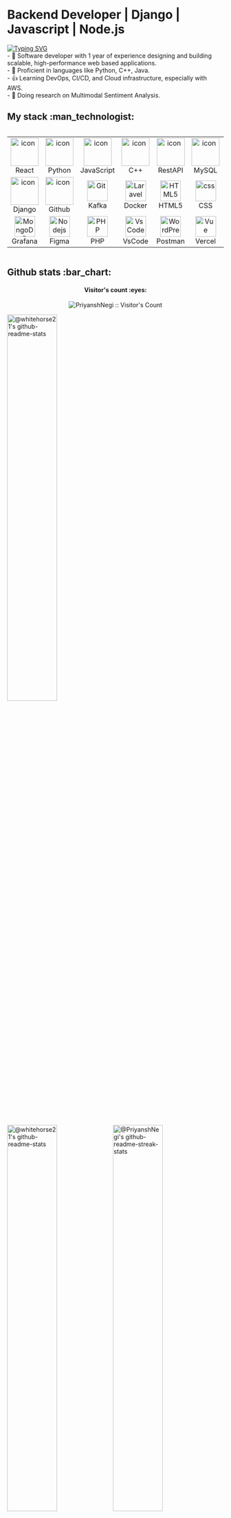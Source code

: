 # Backend Developer | Django | Javascript | Node.js 

<div>
  <a href="https://git.io/typing-svg"><img src="https://readme-typing-svg.demolab.com?font=Fira+Code&weight=6000&size=28&duration=5304&pause=1000&color=FFD966&background=FFD22800&center=true&vCenter=true&width=850&lines=Hi+there+%F0%9F%91%8B+Welcome+to+My+Profile!+;I+am+a+Software+Developer+;I+am+a+Machine+Learning+Engineer+;I+can+manage+Teams+and+Products+;Always+learning+new+things" alt="Typing SVG" /></a>
<br/>
- 🔭 Software developer with 1 year of experience designing and building scalable, high-performance web based applications.<br/>
- 🌱 Proficient in languages like Python, C++, Java. <br/>
- 👍 Learning DevOps, CI/CD, and Cloud infrastructure, especially with AWS.<br/>
- 📝 Doing research on Multimodal Sentiment Analysis.<br/>
</div>

<h2>My stack :man_technologist:</h2>
<div style="display: flex; align-items: flex-start; align: center">
<table align="center">
  <tr>
    <td align="center" width="96">
        <img src="https://techstack-generator.vercel.app/react-icon.svg" alt="icon" width="65" height="65" />
      <br>React
    </td>
    <td align="center" width="96">
      <a href="#macropower-tech">
        <img src="https://techstack-generator.vercel.app/python-icon.svg" alt="icon" width="65" height="65" />
      </a>
      <br>Python
    </td>
    <td align="center" width="96">
        <img src="https://techstack-generator.vercel.app/js-icon.svg" alt="icon" width="65" height="65" />
      <br>JavaScript
    </td>
    <td align="center" width="96">
        <img src="https://techstack-generator.vercel.app/cpp-icon.svg" alt="icon" width="65" height="65" />
      <br>C++
    </td>
    <td align="center" width="96">
        <img src="https://techstack-generator.vercel.app/restapi-icon.svg" alt="icon" width="65" height="65" />
      <br>RestAPI
    </td>
    <td align="center" width="96">
        <img src="https://techstack-generator.vercel.app/mysql-icon.svg" alt="icon" width="65" height="65" />
      <br>MySQL
    </td>
    <td align="center" width="96">
        <img src="https://techstack-generator.vercel.app/java-icon.svg" alt="icon" width="65" height="65" />
      <br>Java
    </td>
    <td align="center" width="96">
        <img src="https://techstack-generator.vercel.app/aws-icon.svg" alt="icon" width="65" height="65" />
      <br>AWS
    </td>
    <td align="center" width="96">
        <img src="https://skillicons.dev/icons?i=arduino" alt="icon" width="65" height="65" />
      <br>Arduino
    </td>
  </tr>
  <tr>
  <td align="center" width="96">
        <img src="https://techstack-generator.vercel.app/django-icon.svg" alt="icon" width="65" height="65" />
      <br>Django
    <td align="center" width="96">
        <img src="https://techstack-generator.vercel.app/github-icon.svg" alt="icon" width="65" height="65" />
      <br>Github
    </td>
    <td align="center" width="96"> 
        <img src="https://skillicons.dev/icons?i=kafka" width="48" height="48" alt="Git" />
      <br>Kafka
    </td>
    <td align="center"  width="96">
        <img src="https://techstack-generator.vercel.app/docker-icon.svg" width="48" height="48" alt="Laravel" />
      <br>Docker
    </td>
    <td align="center"  width="96">
        <img src="https://skillicons.dev/icons?i=html" width="48" height="48" alt="HTML5" />
      <br>HTML5
    </td>
    <td align="center" width="96">
        <img src="https://skillicons.dev/icons?i=css" width="48" height="48" alt="css" />
      <br>CSS
    </td>
    <td align="center"  width="96">
        <img src="https://skillicons.dev/icons?i=firebase" width="48" height="48" alt="bootstrap" />
      <br>Firebase
    </td>
    <td align="center" width="96">
        <img src="https://skillicons.dev/icons?i=tailwind" width="48" height="48" alt="tailwind" />
      <br>Tailwind
    </td>
    <td align="center" width="96">
        <img src="https://techstack-generator.vercel.app/swift-icon.svg" width="48" height="48" alt="jQuery" />
      <br>Swift
    </td>
  </tr>
 <tr>
      <td align="center" width="96">
        <img src="https://skillicons.dev/icons?i=grafana" width="48" height="48" alt="MongoDB" />
      <br>Grafana
    </td>
        <td align="center" width="96">
        <img src="https://skillicons.dev/icons?i=figma" width="48" height="48" alt="Nodejs" />
      <br>Figma
      </td>
      </td>
    <td align="center" width="96">
        <img src="https://skillicons.dev/icons?i=php" width="48" height="48" alt="PHP" />
      <br>PHP
    </td>
            <td align="center" width="96">
        <img src="https://skillicons.dev/icons?i=vscode" width="48" height="48" alt="VsCode" />
      <br>VsCode
    </td>
              <td align="center" width="96">
        <img src="https://skillicons.dev/icons?i=postman" width="48" height="48" alt="WordPress" />
      <br>Postman
    </td>
              <td align="center" width="96">
        <img src="https://skillicons.dev/icons?i=vercel" width="48" height="48" alt="Vue" />
      <br>Vercel
    </td>
              <td align="center" width="96">
        <img src="https://skillicons.dev/icons?i=sass" width="48" height="48" alt="Sass" />
      <br>Sass
    </td>
              <td align="center" width="96">
        <img src="https://skillicons.dev/icons?i=rabbitmq" width="48" height="48" alt="MySQL" />
      <br>Rabbitmq
    </td>
              <td align="center" width="96">
        <img src="https://skillicons.dev/icons?i=prometheus" width="48" height="48" alt="PostgreSQL" />
      <br>Prometheus
    </td>
 </tr>
</table>
<br><br>
</div>

<h2>Github stats :bar_chart:</h2>
<h4 align="center">Visitor's count :eyes:</h4>
<p align="center"><img src="https://profile-counter.glitch.me/{PriyanshNegi}/count.svg" alt="PriyanshNegi :: Visitor's Count" /></p>

<p align="center">

<a href="https://github.com/PriyanshNegi?tab=repositories"><img src="https://github-readme-stats.vercel.app/api?username=PriyanshNegi&theme=gotham&show_icons=true&count_private=true&hide_border=true"  width="48%" alt="@whitehorse21's github-readme-stats"/></a>


<a href="https://github.com/PriyanshNegi?tab=repositories"><img src="https://github-readme-stats-one-bice.vercel.app/api?username=PriyanshNegi&theme=merko&show_icons=true&count_private=true&hide_border=true&role=OWNER,ORGANIZATION_MEMBER,COLLABORATOR"  width="48%" alt="@whitehorse21's github-readme-stats"/></a>
<a href="https://github.com/PriyanshNegi?tab=stars"><img src="https://github-readme-streak-stats.herokuapp.com?user=PriyanshNegi&theme=merko&hide_border=true&date_format=M%20j%5B%2C%20Y%5D"  width="48%" alt="@PriyanshNegi's github-readme-streak-stats"/></a>
</p>

<!-- activity graph heroku-app start -->
<p align="center">
    <a href="https://wakatime.com/@PriyanshNegi">
        <img src="https://github-readme-activity-graph.vercel.app/graph?username=PriyanshNegi&theme=merko&hide_border=true&hide_title=false&area=true&custom_title=Total%20contribution%20graph%20in%20all%20repo" width="95%" alt="PriyanshNegi's activity graph">
    </a>
</p>

<p align="center">
<figure><embed src="https://wakatime.com/share/@PriyanshNegi/e149a0d0-c487-4b86-a263-79b15faf15a3.svg"></embed></figure>

<!-- activity graph heroku-app end -->
</p>

<p align="center">
<img src="https://github-readme-stats.vercel.app/api/top-langs/?username=PriyanshNegi&langs_count=10&theme=merko&layout=compact" width="38%" height="216px" alt="PriyanshNegi :: Top Langs" />
<a href="https://github.com/PriyanshNegi?tab=achievements"><img src="https://github-profile-trophy.vercel.app/?username=PriyanshNegi&theme=gitdimmed&no-frame=true&column=3&row=2"  width="38%" alt="@whitehorse21's trophy stats"/></a>
</p>

<h2>Contact me :postbox:</h2>
<div>
  <a href = "mailto:priyansh.negiji@gmail.com"><img src="https://img.shields.io/badge/Gmail-D14836?style=for-the-badge&logo=gmail&logoColor=white" target="_blank"></a>
  
<a href="https://www.linkedin.com/in/priyanshnegi/" target="_blank"><img src="https://img.shields.io/badge/LinkedIn-0072b1?style=for-the-badge&logo=linkedin&logoColor=white" target="_blank"></a>

<a href="https://www.instagram.com/Priyanshpn_/" target="_blank"><img src="https://img.shields.io/badge/Instagram-%23E4405F?style=for-the-badge&logo=instagram&logoColor=white" alt="Instagram">
</a>

</div>
